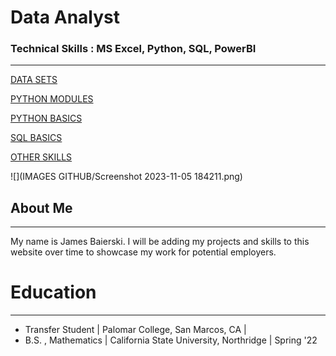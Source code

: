 # Data Analyst

### Technical Skills : MS Excel, Python, SQL, PowerBI

* * *

[DATA SETS](Projects.md)

[PYTHON MODULES](Modules.md)

[PYTHON BASICS](Python.md)

[SQL BASICS](SQL.md)

[OTHER SKILLS](Misc.md)

![](IMAGES GITHUB/Screenshot 2023-11-05 184211.png)

## About Me
* * *

My name is James Baierski. I will be adding my projects and skills to this website over time to showcase my work for potential employers.

# Education
* * *
- Transfer Student | Palomar College, San Marcos, CA |
- B.S. , Mathematics | California State University, Northridge | Spring '22

